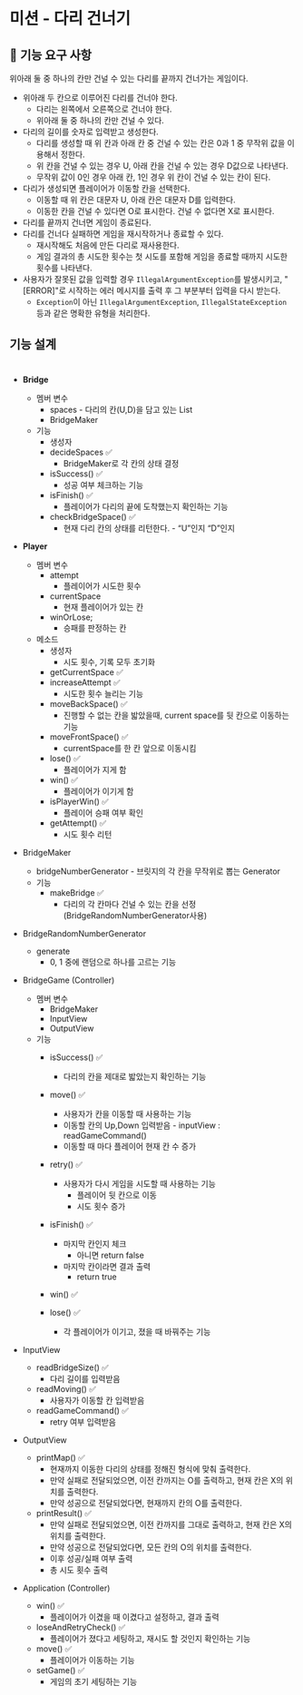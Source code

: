 # 미션 - 다리 건너기

## 🚀 기능 요구 사항
위아래 둘 중 하나의 칸만 건널 수 있는 다리를 끝까지 건너가는 게임이다.
- 위아래 두 칸으로 이루어진 다리를 건너야 한다.
  - 다리는 왼쪽에서 오른쪽으로 건너야 한다.
  - 위아래 둘 중 하나의 칸만 건널 수 있다.
- 다리의 길이를 숫자로 입력받고 생성한다.
  - 다리를 생성할 때 위 칸과 아래 칸 중 건널 수 있는 칸은 0과 1 중 무작위 값을 이용해서 정한다.
  - 위 칸을 건널 수 있는 경우 U, 아래 칸을 건널 수 있는 경우 D값으로 나타낸다.
  - 무작위 값이 0인 경우 아래 칸, 1인 경우 위 칸이 건널 수 있는 칸이 된다.
- 다리가 생성되면 플레이어가 이동할 칸을 선택한다.
  - 이동할 때 위 칸은 대문자 U, 아래 칸은 대문자 D를 입력한다.
  - 이동한 칸을 건널 수 있다면 O로 표시한다. 건널 수 없다면 X로 표시한다.
- 다리를 끝까지 건너면 게임이 종료된다.
- 다리를 건너다 실패하면 게임을 재시작하거나 종료할 수 있다.
  - 재시작해도 처음에 만든 다리로 재사용한다.
  - 게임 결과의 총 시도한 횟수는 첫 시도를 포함해 게임을 종료할 때까지 시도한 횟수를 나타낸다.
- 사용자가 잘못된 값을 입력할 경우 `IllegalArgumentException`를 발생시키고, "[ERROR]"로 시작하는 에러 메시지를 출력 후 그 부분부터 입력을 다시 받는다.
  - `Exception`이 아닌 `IllegalArgumentException`, `IllegalStateException` 등과 같은 명확한 유형을 처리한다.


##  기능 설계
# 

- **Bridge**
  - 멤버 변수
    - spaces - 다리의 칸(U,D)을 담고 있는 List
    - BridgeMaker
  - 기능
    - 생성자
    - decideSpaces ✅
      - BridgeMaker로 각 칸의 상태 결정
    - isSuccess() ✅
      - 성공 여부 체크하는 기능
    - isFinish() ✅
      - 플레이어가 다리의 끝에 도착했는지 확인하는 기능
    - checkBridgeSpace() ✅
      - 현재 다리 칸의 상태를 리턴한다. - “U”인지 “D”인지

- **Player**
  - 멤버 변수
    - attempt
      - 플레이어가 시도한 횟수
    - currentSpace
      - 현재 플레이어가 있는 칸
    - winOrLose;
      - 승패를 판정하는 칸
  - 메소드
    - 생성자
      - 시도 횟수, 기록 모두 초기화
    - getCurrentSpace ✅
    - increaseAttempt ✅
      - 시도한 횟수 늘리는 기능
    - moveBackSpace() ✅
      - 진행할 수 없는 칸을 밟았을때, current space를 뒷 칸으로 이동하는 기능
    - moveFrontSpace() ✅
      - currentSpace를 한 칸 앞으로 이동시킴
    - lose() ✅
      - 플레이어가 지게 함
    - win() ✅
      - 플레이어가 이기게 함
    - isPlayerWin() ✅
      - 플레이어 승패 여부 확인
    - getAttempt() ✅
      - 시도 횟수 리턴

- BridgeMaker
  - bridgeNumberGenerator - 브릿지의 각 칸을 무작위로 뽑는 Generator
  - 기능
    - makeBridge ✅
      - 다리의 각 칸마다 건널 수 있는 칸을 선정(BridgeRandomNumberGenerator사용)

- BridgeRandomNumberGenerator
  - generate
    - 0, 1 중에 랜덤으로 하나를 고르는 기능

- BridgeGame (Controller)
  - 멤버 변수
    - BridgeMaker
    - InputView
    - OutputView
  - 기능
    - isSuccess() ✅
      - 다리의 칸을 제대로 밟았는지 확인하는 기능

    - move() ✅
      - 사용자가 칸을 이동할 때 사용하는 기능
      - 이동할 칸의 Up,Down 입력받음 - inputView : readGameCommand()
      - 이동할 때 마다 플레이어 현재 칸 수 증가

    - retry() ✅
      - 사용자가 다시 게임을 시도할 때 사용하는 기능
        - 플레이어 뒷 칸으로 이동
        - 시도 횟수 증가

    - isFinish() ✅
      - 마지막 칸인지 체크
        - 아니면 return false
      - 마지막 칸이라면 결과 출력
        - return true

    - win() ✅ 
    - lose() ✅
      - 각 플레이어가 이기고, 졌을 때 바꿔주는 기능

- InputView
  - readBridgeSize() ✅
    - 다리 길이를 입력받음
  - readMoving() ✅
    - 사용자가 이동할 칸 입력받음
  - readGameCommand() ✅
    - retry 여부 입력받음

- OutputView
  - printMap() ✅
    - 현재까지 이동한 다리의 상태를 정해진 형식에 맞춰 출력한다.
    - 만약 실패로 전달되었으면, 이전 칸까지는 O를 출력하고, 현재 칸은 X의 위치를 출력한다.
    - 만약 성공으로 전달되었다면, 현재까지 칸의 O를 출력한다.
  - printResult() ✅
    - 만약 실패로 전달되었으면, 이전 칸까지를 그대로 출력하고, 현재 칸은 X의 위치를 출력한다.
    - 만약 성공으로 전달되었다면, 모든 칸의 O의 위치를 출력한다.
    - 이후 성공/실패 여부 출력
    - 총 시도 횟수 출력

- Application (Controller)
  - win() ✅
    - 플레이어가 이겼을 때 이겼다고 설정하고, 결과 출력
  - loseAndRetryCheck() ✅
    - 플레이어가 졌다고 세팅하고, 재시도 할 것인지 확인하는 기능
  - move() ✅
    - 플레이어가 이동하는 기능
  - setGame() ✅
    - 게임의 초기 세팅하는 기능